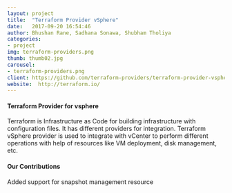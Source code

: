 ```yaml
---
layout: project
title:  "Terraform Provider vSphere"
date:   2017-09-20 16:54:46
author: Bhushan Rane, Sadhana Sonawa, Shubham Tholiya
categories:
- project
img: terraform-providers.png
thumb: thumb02.jpg
carousel:
- terraform-providers.png
client: https://github.com/terraform-providers/terraform-provider-vsphere
website:  http://terraform.io/
---
```


#### Terraform Provider for vsphere
Terraform is Infrastructure as Code for building infrastructure with configuration files. It has different providers for integration. Terraform vSphere provider is used to integrate with vCenter to perform different operations with help of resources like VM deployment, disk management, etc.

#### Our Contributions
Added support for snapshot management resource
